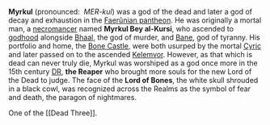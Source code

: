 **Myrkul** (pronounced:  _MER-kul_) was a god of the dead and later a god of decay and exhaustion in the [Faerûnian pantheon](https://forgottenrealms.fandom.com/wiki/Faer%C3%BBnian_pantheon "Faerûnian pantheon").  He was originally a mortal man, a [necromancer](https://forgottenrealms.fandom.com/wiki/Necromancer "Necromancer") named **Myrkul Bey al-Kursi**, who ascended to [godhood](https://forgottenrealms.fandom.com/wiki/Dark_Gods "Dark Gods") alongside [Bhaal](https://forgottenrealms.fandom.com/wiki/Bhaal "Bhaal"), the god of murder, and [Bane](https://forgottenrealms.fandom.com/wiki/Bane "Bane"), god of tyranny. His portfolio and home, the [Bone Castle](https://forgottenrealms.fandom.com/wiki/Bone_Castle "Bone Castle"), were both usurped by the mortal [Cyric](https://forgottenrealms.fandom.com/wiki/Cyric "Cyric") and later passed on to the ascended [Kelemvor](https://forgottenrealms.fandom.com/wiki/Kelemvor "Kelemvor"). However, as that which is dead can never truly die, Myrkul was worshiped as a god once more in the 15th century [DR](https://forgottenrealms.fandom.com/wiki/DR "DR"), **the Reaper** who brought more souls for the new Lord of the Dead to judge. The face of the **Lord of Bones**, the white skull shrouded in a black cowl, was recognized across the Realms as the symbol of fear and death, the paragon of nightmares.

One of the [[Dead Three]].